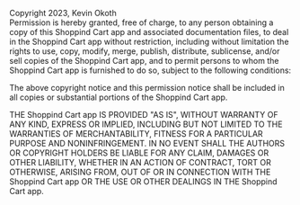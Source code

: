 Copyright 2023, Kevin Okoth<br>
Permission is hereby granted, free of charge, to any person obtaining a copy of this Shoppind Cart app and associated documentation files, to deal in the Shoppind Cart app without restriction, including without limitation the rights to use, copy, modify, merge, publish, distribute, sublicense, and/or sell copies of the Shoppind Cart app, and to permit persons to whom the Shoppind Cart app is furnished to do so, subject to the following conditions:

The above copyright notice and this permission notice shall be included in all copies or substantial portions of the Shoppind Cart app.

THE Shoppind Cart app IS PROVIDED "AS IS", WITHOUT WARRANTY OF ANY KIND, EXPRESS OR IMPLIED, INCLUDING BUT NOT LIMITED TO THE WARRANTIES OF MERCHANTABILITY, FITNESS FOR A PARTICULAR PURPOSE AND NONINFRINGEMENT. IN NO EVENT SHALL THE AUTHORS OR COPYRIGHT HOLDERS BE LIABLE FOR ANY CLAIM, DAMAGES OR OTHER LIABILITY, WHETHER IN AN ACTION OF CONTRACT, TORT OR OTHERWISE, ARISING FROM, OUT OF OR IN CONNECTION WITH THE Shoppind Cart app OR THE USE OR OTHER DEALINGS IN THE Shoppind Cart app.
